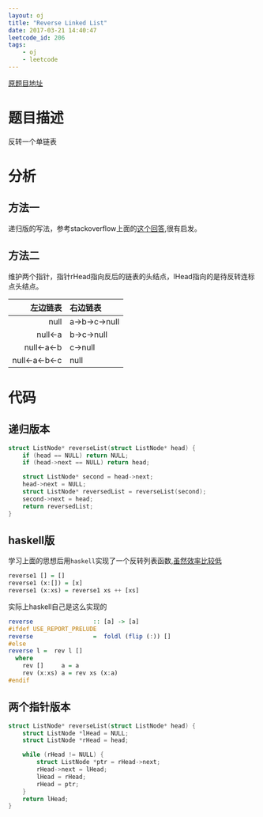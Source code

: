 ```yaml
---
layout: oj
title: "Reverse Linked List"
date: 2017-03-21 14:40:47
leetcode_id: 206
tags:
    - oj
    - leetcode
---
```


[原题目地址](https://leetcode.com/problems/reverse-linked-list/#/description)

# 题目描述
反转一个单链表

# 分析
## 方法一
递归版的写法，参考stackoverflow上面的[这个回答][st],很有启发。
## 方法二
维护两个指针，指针rHead指向反后的链表的头结点，lHead指向的是待反转连标点头结点。

| 左边链表 | 右边链表 |
| ---: | :--- |
| null | a->b->c->null |
| null<-a | b->c->null |
| null<-a<-b | c->null |
| null<-a<-b<-c | null |

# 代码

## 递归版本
```c
struct ListNode* reverseList(struct ListNode* head) {
    if (head == NULL) return NULL;
    if (head->next == NULL) return head;

    struct ListNode* second = head->next;
    head->next = NULL;
    struct ListNode* reversedList = reverseList(second);
    second->next = head;
    return reversedList;
}
```
## haskell版
学习上面的思想后用`haskell`实现了一个反转列表函数,[虽然效率比较低][reverse]
```haskell
reverse1 [] = []
reverse1 (x:[]) = [x]
reverse1 (x:xs) = reverse1 xs ++ [xs]
```
实际上haskell自己是这么实现的
```haskell
reverse                 :: [a] -> [a]
#ifdef USE_REPORT_PRELUDE
reverse                 =  foldl (flip (:)) []
#else
reverse l =  rev l []
  where
    rev []     a = a
    rev (x:xs) a = rev xs (x:a)
#endif
```
## 两个指针版本
```c
struct ListNode* reverseList(struct ListNode* head) {
    struct ListNode *lHead = NULL;
    struct ListNode *rHead = head;

    while (rHead != NULL) {
        struct ListNode *ptr = rHead->next;
        rHead->next = lHead;
        lHead = rHead;
        rHead = ptr;
    }
    return lHead;
}
```




[st]:http://stackoverflow.com/questions/354875/reversing-a-linked-list-in-java-recursively?page=1&tab=votes#tab-top
[reverse]:http://stackoverflow.com/questions/3543399/implement-reverse-in-haskell-that-runs-in-linear-time
